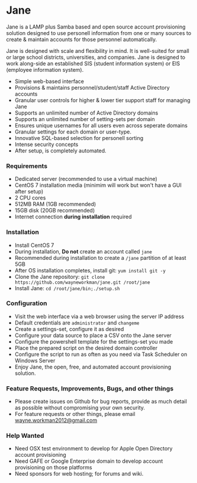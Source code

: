 # Jane

Jane is a LAMP plus Samba based and open source account provisioning solution designed to use personell information from one or many sources to create & maintain accounts for those personnel automatically.

Jane is designed with scale and flexibility in mind. It is well-suited for small or large school districts, universities, and companies. Jane is designed to work along-side an established SIS (student information system) or EIS (employee information system).

  - Simple web-based interface
  - Provisions & maintains personnel/student/staff Active Directory accounts
  - Granular user controls for higher & lower tier support staff for managing Jane
  - Supports an unlimited number of Active Directory domains
  - Supports an unlimited number of setting-sets per domain
  - Ensures unique usernames for all users even across seperate domains
  - Granular settings for each domain or user-type.
  - Innovative SQL-based selection for personell sorting
  - Intense security concepts
  - After setup, is completely automated.
 
### Requirements

 - Dedicated server (recommended to use a virtual machine)
 - CentOS 7 installation media (minimim will work but won't have a GUI after setup)
 - 2 CPU cores
 - 512MB RAM (1GB recommended)
 - 15GB disk (20GB recommended)
 - Internet connection **during installation** required
 
### Installation

 - Install CentOS 7
 - During installation, **Do not** create an account called `jane`
 - Recommended during installation to create a `/jane` partition of at least 5GB
 - After OS installation completes, install git: `yum install git -y`
 - Clone the Jane repository: `git clone https://github.com/wayneworkman/jane.git /root/jane`
 - Install Jane: `cd /root/jane/bin;./setup.sh`

### Configuration

 - Visit the web interface via a web browser using the server IP address
 - Default credentials are `administrator` and `changeme`
 - Create a settings-set, configure it as desired
 - Configure your data source to place a CSV onto the Jane server
 - Configure the powershell template for the settings-set you made
 - Place the prepared script on the desired domain controller
 - Configure the script to run as often as you need via Task Scheduler on Windows Server
 - Enjoy Jane, the open, free, and automated account provisioning solution.
 
### Feature Requests, Improvements, Bugs, and other things

 - Please create issues on Github for bug reports, provide as much detail as possible without compromising your own security.
 - For feature requests or other things, please email wayne.workman2012@gmail.com

### Help Wanted

- Need OSX test environment to develop for Apple Open Directory account provisioning
- Need GAFE or Google Enterprise domain to develop account provisioning on those platforms
- Need sponsors for web hosting; for forums and wiki.
